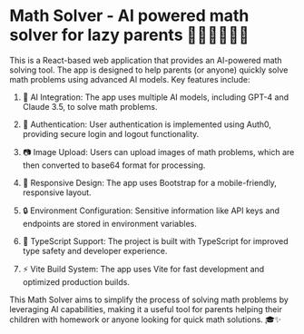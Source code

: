 # Math Solver - AI powered math solver for lazy parents 🧮🤖👨‍👩‍👧‍👦

This is a React-based web application that provides an AI-powered math solving tool. The app is designed to help parents (or anyone) quickly solve math problems using advanced AI models. Key features include:

1. 🤖 AI Integration: The app uses multiple AI models, including GPT-4 and Claude 3.5, to solve math problems.

2. 🔐 Authentication: User authentication is implemented using Auth0, providing secure login and logout functionality.

3. 📷 Image Upload: Users can upload images of math problems, which are then converted to base64 format for processing.

4. 📱 Responsive Design: The app uses Bootstrap for a mobile-friendly, responsive layout.

5. 🔒 Environment Configuration: Sensitive information like API keys and endpoints are stored in environment variables.

6. 📝 TypeScript Support: The project is built with TypeScript for improved type safety and developer experience.

7. ⚡ Vite Build System: The app uses Vite for fast development and optimized production builds.

This Math Solver aims to simplify the process of solving math problems by leveraging AI capabilities, making it a useful tool for parents helping their children with homework or anyone looking for quick math solutions. 🎓✨
